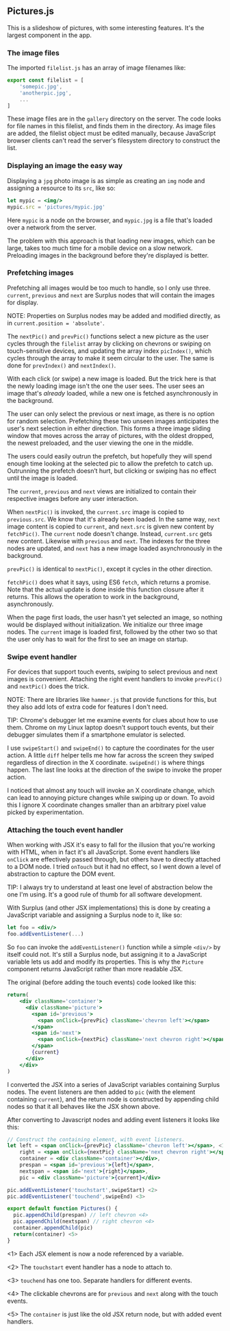 ## Pictures.js
This is a slideshow of pictures, with some interesting features. It's the
largest component in the app.

### The image files
The imported `filelist.js` has an array of image filenames like:
```javascript
export const filelist = [
    'somepic.jpg',
    'anotherpic.jpg',
    ...
]
```
These image files are in the `gallery` directory on the server. The code looks for
file names in this filelist, and finds them in the directory. As image
files are added, the filelist object must be edited manually, because
JavaScript browser clients can't read the server's filesystem directory to
construct the list.

### Displaying an image the easy way
Displaying a `jpg` photo image is as simple as creating an `img` node
and assigning a resource to its `src`, like so:
```jsx
let mypic = <img/>
mypic.src = 'pictures/mypic.jpg'
```
Here `mypic` is a node on the browser, and `mypic.jpg` is a file
that's loaded over a network from the server.

The problem with this approach is that loading new images, which can
be large, takes too much time for a mobile
device on a slow network. Preloading images in the background before
they're displayed is better.

### Prefetching images
Prefetching all images would be too much to handle, so I only use three.
`current`, `previous` and `next` are Surplus nodes that will
contain the images for display.

NOTE: Properties on Surplus nodes may be added and modified directly, as in
`current.position = 'absolute'`.

The `nextPic()` and `prevPic()` functions select a new picture as the
user cycles through the `filelist` array by clicking on chevrons or
swiping on touch-sensitive devices, and updating the array index
`picIndex()`, which cycles through the array to make it seem circular to the
user. The same is done for `prevIndex()` and `nextIndex()`.

With each click (or swipe) a new image is loaded. But the trick here
is that the newly loading image isn't the one the user sees. The user
sees an image that's *already* loaded, while a new one is fetched
asynchronously in the background.

The user can only select the previous or next image, as there is no
option for random selection. Prefetching these two unseen images
anticipates the user's next selection in either direction. This forms
a three image sliding window that moves across the array of pictures,
with the oldest dropped, the newest preloaded, and the user viewing
the one in the middle.

The users could easily outrun the prefetch, but hopefully they will
spend enough time looking at the selected pic to allow the prefetch to
catch up. Outrunning the prefetch doesn’t hurt, but clicking or
swiping has no effect until the image is loaded.

The `current`, `previous` and `next` views are initialized to contain
their respective images before any user interaction.

When `nextPic()` is invoked, the `current.src` image is copied to
`previous.src`. We know that it's already been loaded. In the same
way, `next` image content is copied to `current`, and `next.src` is
given new content by `fetchPic()`. The `current` node doesn't
change. Instead, `current.src` gets new content. Likewise with
`previous` and `next`. The indexes for the three nodes are updated,
and `next` has a new image loaded asynchronously in the background.

`prevPic()` is identical to `nextPic()`, except it cycles in the other direction.

`fetchPic()` does what it says, using ES6 `fetch`, which returns a
promise. Note that the actual update is done inside this function
closure after it returns. This allows the operation to work in the
background, asynchronously.

When the page first loads, the user hasn't yet selected an image, so
nothing would be displayed without initialization. We initialize our
three image nodes. The `current` image is loaded first, followed by
the other two so that the user only has to wait for the first to see
an image on startup.

### Swipe event handler
For devices that support touch events, swiping to select previous and
next images is convenient. Attaching the right event handlers to
invoke `prevPic()` and `nextPic()` does the trick.

NOTE: There are libraries like `hammer.js` that provide functions for
this, but they also add lots of extra code for features I don't
need. 

TIP: Chrome's debugger let me examine events for clues about how to use
them. Chrome on my Linux laptop doesn't support touch events, but
their debugger simulates them if a smartphone emulator is selected.

I use `swipeStart()` and `swipeEnd()` to capture the coordinates for the
user action. A little `diff` helper tells me how far across the screen
they swiped regardless of direction in the X coordinate. `swipeEnd()`
is where things happen. The last line looks at the direction of the
swipe to invoke the proper action.

I noticed that almost any touch will invoke an X coordinate change,
which can lead to annoying picture changes while swiping up or
down. To avoid this I ignore X coordinate changes smaller than an
arbitrary pixel value picked by experimentation.

### Attaching the touch event handler
When working with JSX it's easy to fall for the illusion that you're
working with HTML, when in fact it's all JavaScript. Some event
handlers like `onClick` are effectively passed through, but others
have to directly attached to a DOM node. I tried `onTouch` but it had
no effect, so I went down a level of abstraction to capture the DOM event.

TIP: I always try to understand at least one level of abstraction below
the one I'm using. It's a good rule of thumb for all software development.

With Surplus (and other JSX implementations) this is done by creating
a JavaScript variable and assigning a Surplus node to it, like so:
```jsx
let foo = <div/>
foo.addEventListener(...)
```
So `foo` can invoke the `addEventListener()` function while a
simple `<div/>` by itself could not. It's still a Surplus node, but
assigning it to a JavaScript variable lets us add and modify its
properties. This is why the `Picture` component
returns JavaScript rather than more readable JSX.

The original (before adding the touch events) code looked like this:
```jsx
return(
    <div className='container'>
      <div className='picture'>
        <span id='previous'>
          <span onClick={prevPic} className='chevron left'></span>
        </span>
        <span id='next'>
          <span onClick={nextPic} className='next chevron right'></span>
        </span>
        {current}
      </div>
    </div>
)
```
I converted the JSX into a series of JavaScript variables containing
Surplus nodes. The event listeners are then added to `pic` (with the
element containing `current`), and the return node is constructed by
appending child nodes so that it all behaves like the JSX shown above.

After converting to Javascript nodes and adding event listeners it looks like this:

```jsx
// Construct the containing element, with event listeners.
let left = <span onClick={prevPic} className='chevron left'></span>, <1>
    right = <span onClick={nextPic} className='next chevron right'></span>,
    container = <div className='container'></div>,
    prespan = <span id='previous'>{left}</span>,
    nextspan = <span id='next'>{right}</span>,
    pic = <div className='picture'>{current}</div>

pic.addEventListener('touchstart',swipeStart) <2>
pic.addEventListener('touchend',swipeEnd) <3>

export default function Pictures() {
  pic.appendChild(prespan) // left chevron <4>
  pic.appendChild(nextspan) // right chevron <4>
  container.appendChild(pic)
  return(container) <5>
}
```
<1> Each JSX element is now a node referenced by a variable.

<2> The `touchstart` event handler has a node to attach to.

<3> `touchend` has one too. Separate handlers for different events.

<4> The clickable chevrons are for `previous` and `next` along with the touch events.

<5> The `container` is just like the old JSX return node, but with added event handlers.
